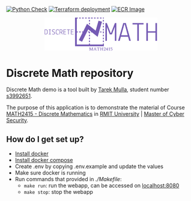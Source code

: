 [![Python Check](https://github.com/tarekmulla/discrete-math/actions/workflows/check-python.yml/badge.svg)](https://github.com/tarekmulla/discrete-math/actions/workflows/check-python.yml)
[![Terraform deployment](https://github.com/tarekmulla/discrete-math/actions/workflows/terraform-deploy.yml/badge.svg)](https://github.com/tarekmulla/discrete-math/actions/workflows/terraform-deploy.yml)
[![ECR Image](https://github.com/tarekmulla/discrete-math/actions/workflows/ecr-image.yml/badge.svg)](https://github.com/tarekmulla/discrete-math/actions/workflows/ecr-image.yml)

<p align="center">
  <img src="/docs/images/math-logo.svg" alt="Logo" width="300"/>
</p>

# Discrete Math repository

Discrete Math demo is a tool built by [Tarek Mulla](https://www.linkedin.com/in/tarekmulla/), student number [s3992651](mailto:s3992651@student.rmit.edu.au).

The purpose of this application is to demonstrate the material of Course [ MATH2415 - Discrete Mathematics](http://www1.rmit.edu.au/courses/045682) in [RMIT University](https://www.rmit.edu.au/) | [Master of Cyber Security](https://www.rmit.edu.au/study-with-us/levels-of-study/postgraduate-study/masters-by-coursework/master-of-cyber-security-mc159).


## How do I get set up? ##

* [Install docker](https://docs.docker.com/get-docker/)
* [Install docker compose](https://docs.docker.com/compose/install/)
* Create .env by copying .env.example and update the values
* Make sure docker is running
* Run commands that provided in *./Makefile*:
    * `make run`: run the webapp, can be accessed on [localhost:8080](https://localhost:8080)
    * `make stop`: stop the webapp
